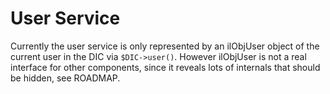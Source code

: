 # User Service

Currently the user service is only represented by an ilObjUser object of the current user in the DIC via `$DIC->user()`. However ilObjUser is not a real interface for other components, since it reveals lots of internals that should be hidden, see ROADMAP.


